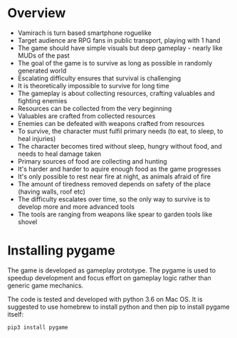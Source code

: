 # Overview

* Vamirach is turn based smartphone roguelike
* Target audience are RPG fans in public transport, playing with 1 hand
* The game should have simple visuals but deep gameplay - nearly like MUDs of the past
* The goal of the game is to survive as long as possible in randomly generated world
* Escalating difficulty ensures that survival is challenging
* It is theoretically impossible to survive for long time
* The gameplay is about collecting resources, crafting valuables and fighting enemies
* Resources can be collected from the very beginning
* Valuables are crafted from collected resources
* Enemies can be defeated with weapons crafted from resources
* To survive, the character must fulfil primary needs (to eat, to sleep, to heal injuries)
* The character becomes tired without sleep, hungry without food, and needs to heal damage taken
* Primary sources of food are collecting and hunting
* It's harder and harder to aquire enough food as the game progresses
* It's only possible to rest near fire at night, as animals afraid of fire
* The amount of tiredness removed depends on safety of the place (having walls, roof etc)
* The difficulty escalates over time, so the only way to survive is to develop more and more advanced tools
* The tools are ranging from weapons like spear to garden tools like shovel

# Installing pygame

The game is developed as gameplay prototype. The pygame is used to speedup development and focus effort on gameplay logic rather than generic game mechanics.

The code is tested and developed with python 3.6 on Mac OS. It is suggested to use homebrew to install python and then pip to install pygame itself:

    pip3 install pygame
